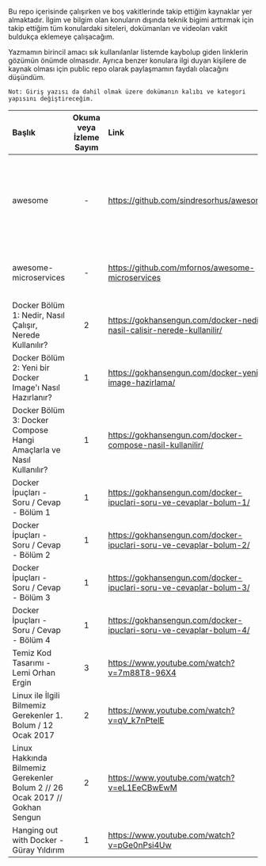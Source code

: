 Bu repo içerisinde çalışırken ve boş vakitlerinde takip ettiğim kaynaklar yer almaktadır. İlgim ve bilgim olan konuların dışında teknik bigimi arttırmak için takip ettiğim tüm konulardaki siteleri, dokümanları ve videoları vakit buldukça eklemeye çalışacağım.

Yazmamın birincil amacı sık kullanılanlar listemde kaybolup giden linklerin gözümün önümde olmasıdır. Ayrıca benzer konulara ilgi duyan kişilere de kaynak olması için public repo olarak paylaşmamın faydalı olacağını düşündüm.

    Not: Giriş yazısı da dahil olmak üzere dokümanın kalıbı ve kategori yapısını değiştireceğim. 

| Başlık | Okuma veya İzleme Sayım | Link | Açıklama |
| :--- | :---: | :--- | :--- |
| awesome   | -     | https://github.com/sindresorhus/awesome    | Programlama dilleri, frontend ve backend, kitaplar ve diğer birkaç başlık altında kaynaklar içeriyor. |
| awesome-microservices   | -     | https://github.com/mfornos/awesome-microservices    | Microservices başlığı altında bilgiler ve örnek projeler içeriyor. |
| Docker Bölüm 1: Nedir, Nasıl Çalışır, Nerede Kullanılır? | 2 | https://gokhansengun.com/docker-nedir-nasil-calisir-nerede-kullanilir/ |  |
| Docker Bölüm 2: Yeni bir Docker Image'ı Nasıl Hazırlanır? | 1 | https://gokhansengun.com/docker-yeni-image-hazirlama/ |  |
| Docker Bölüm 3: Docker Compose Hangi Amaçlarla ve Nasıl Kullanılır? | 1 | https://gokhansengun.com/docker-compose-nasil-kullanilir/ |  |
| Docker İpuçları - Soru / Cevap - Bölüm 1 | 1 | https://gokhansengun.com/docker-ipuclari-soru-ve-cevaplar-bolum-1/ |  |
| Docker İpuçları - Soru / Cevap - Bölüm 2 | 1 | https://gokhansengun.com/docker-ipuclari-soru-ve-cevaplar-bolum-2/ |  |
| Docker İpuçları - Soru / Cevap - Bölüm 3 | 1 | https://gokhansengun.com/docker-ipuclari-soru-ve-cevaplar-bolum-3/ |  |
| Docker İpuçları - Soru / Cevap - Bölüm 4 | 1 | https://gokhansengun.com/docker-ipuclari-soru-ve-cevaplar-bolum-4/ |  |
| Temiz Kod Tasarımı - Lemi Orhan Ergin | 3 | https://www.youtube.com/watch?v=7m88T8-96X4 |  |
| Linux ile İlgili Bilmemiz Gerekenler 1. Bolum / 12 Ocak 2017 | 2 | https://www.youtube.com/watch?v=qV_k7nPtelE | Temel Linux bilgisi ile beraber orta seviye bilgiler içeriyor. |
| Linux Hakkında Bilmemiz Gerekenler Bolum 2 // 26 Ocak 2017 // Gokhan Sengun | 2 | https://www.youtube.com/watch?v=eL1EeCBwEwM | Orta seviye Linux bilgileri içeriyor. |
| Hanging out with Docker - Güray Yıldırım | 1 | https://www.youtube.com/watch?v=pGe0nPsi4Uw |  |
